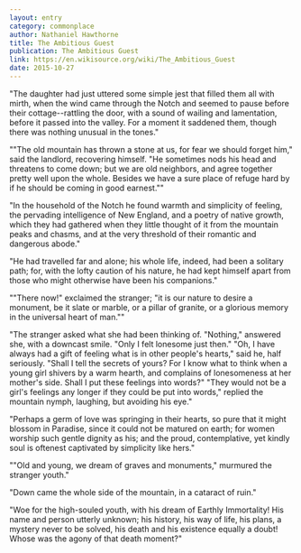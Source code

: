```yaml
---
layout: entry
category: commonplace
author: Nathaniel Hawthorne
title: The Ambitious Guest
publication: The Ambitious Guest
link: https://en.wikisource.org/wiki/The_Ambitious_Guest
date: 2015-10-27
---
```


"The daughter had just uttered some simple jest that filled them all with mirth, when the wind came through the Notch and seemed to pause before their cottage--rattling the door, with a sound of wailing and lamentation, before it passed into the valley. For a moment it saddened them, though there was nothing unusual in the tones."

""The old mountain has thrown a stone at us, for fear we should forget him," said the landlord, recovering himself. "He sometimes nods his head and threatens to come down; but we are old neighbors, and agree together pretty well upon the whole. Besides we have a sure place of refuge hard by if he should be coming in good earnest.""

"In the household of the Notch he found warmth and simplicity of feeling, the pervading intelligence of New England, and a poetry of native growth, which they had gathered when they little thought of it from the mountain peaks and chasms, and at the very threshold of their romantic and dangerous abode."

"He had travelled far and alone; his whole life, indeed, had been a solitary path; for, with the lofty caution of his nature, he had kept himself apart from those who might otherwise have been his companions."

""There now!" exclaimed the stranger; "it is our nature to desire a monument, be it slate or marble, or a pillar of granite, or a glorious memory in the universal heart of man.""

"The stranger asked what she had been thinking of. "Nothing," answered she, with a downcast smile. "Only I felt lonesome just then." "Oh, I have always had a gift of feeling what is in other people's hearts," said he, half seriously. "Shall I tell the secrets of yours? For I know what to think when a young girl shivers by a warm hearth, and complains of lonesomeness at her mother's side. Shall I put these feelings into words?" "They would not be a girl's feelings any longer if they could be put into words," replied the mountain nymph, laughing, but avoiding his eye."

"Perhaps a germ of love was springing in their hearts, so pure that it might blossom in Paradise, since it could not be matured on earth; for women worship such gentle dignity as his; and the proud, contemplative, yet kindly soul is oftenest captivated by simplicity like hers."

""Old and young, we dream of graves and monuments," murmured the stranger youth."

"Down came the whole side of the mountain, in a cataract of ruin."

"Woe for the high-souled youth, with his dream of Earthly Immortality! His name and person utterly unknown; his history, his way of life, his plans, a mystery never to be solved, his death and his existence equally a doubt! Whose was the agony of that death moment?"
